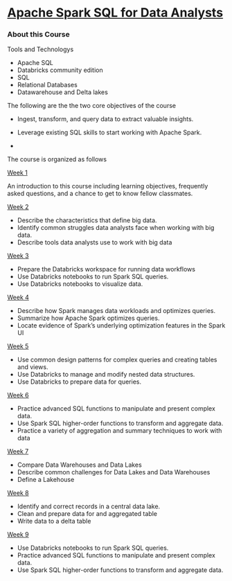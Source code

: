 # [Apache Spark SQL for Data Analysts](https://www.coursera.org/learn/apache-spark-sql-for-data-analysts/home/welcome)

### About this Course

Tools and Technologys
* Apache SQL
* Databricks community edition
* SQL 
* Relational Databases
* Datawarehouse and Delta lakes

The following are the the two core objectives of the course

* Ingest, transform, and query data to extract valuable insights.

* Leverage existing SQL skills to start working with Apache Spark. 
* 

The course is organized as follows

[Week 1]()

An introduction to this course including learning objectives, frequently asked questions, and a chance to get to know fellow classmates.

[Week 2]()

* Describe the characteristics that define big data.
* Identify common struggles data analysts face when working with big data.
* Describe tools data analysts use to work with big data

[Week 3]()
 
* Prepare the Databricks workspace for running data workflows
* Use Databricks notebooks to run Spark SQL queries.
* Use Databricks notebooks to visualize data.


[Week 4]()
* Describe how Spark manages data workloads and optimizes queries.
* Summarize how Apache Spark optimizes queries.
* Locate evidence of Spark’s underlying optimization features in the Spark UI

[Week 5]()

* Use common design patterns for complex queries and creating tables and views.
* Use Databricks to manage and modify nested data structures.
* Use Databricks to prepare data for queries.

[Week 6]()

* Practice advanced SQL functions to manipulate and present complex data.
* Use Spark SQL higher-order functions to transform and aggregate data.
* Practice a variety of aggregation and summary techniques to work with data

[Week 7]()
* Compare Data Warehouses and Data Lakes
* Describe common challenges for Data Lakes and Data Warehouses
* Define a Lakehouse


[Week 8]()

* Identify and correct records in a central data lake.
* Clean and prepare data for and aggregated table
* Write data to a delta table

[Week 9]()

* Use Databricks notebooks to run Spark SQL queries.
* Practice advanced SQL functions to manipulate and present complex data.
* Use Spark SQL higher-order functions to transform and aggregate data.



